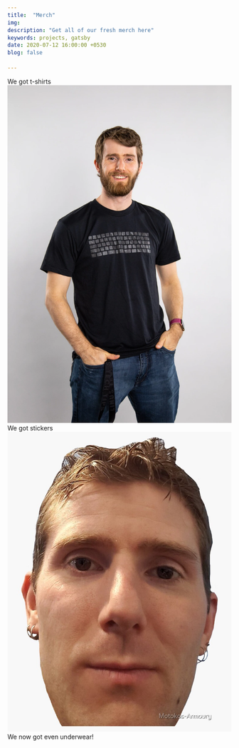 ```yaml
---
title:  "Merch"
img: 
description: "Get all of our fresh merch here"
keywords: projects, gatsby
date: 2020-07-12 16:00:00 +0530
blog: false

---
```


We got t-shirts
![Shirt](./shirt.jpg)
We got stickers
![Stickers](./stickers.jpg)
We now got even underwear!
